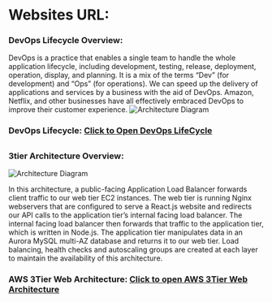 # Websites URL:
### DevOps Lifecycle Overview:
DevOps is a practice that enables a single team to handle the whole application lifecycle, including development, testing, release, deployment, operation, display, and planning. It is a mix of the terms “Dev” (for development) and “Ops” (for operations). We can speed up the delivery of applications and services by a business with the aid of DevOps. Amazon, Netflix, and other businesses have all effectively embraced DevOps to improve their customer experience.
![Architecture Diagram](https://media.geeksforgeeks.org/wp-content/uploads/20230412162703/DevOps-lifecycle.webp)
### DevOps Lifecycle: [Click to Open DevOps LifeCycle](https://www.geeksforgeeks.org/devops-lifecycle/) 

##

### 3tier Architecture Overview:
![Architecture Diagram](https://static.us-east-1.prod.workshops.aws/public/deeaf148-5f5f-4eac-ae36-a029faa8e4ba/static/introduction/3TierArch.png)

In this architecture, a public-facing Application Load Balancer forwards client traffic to our web tier EC2 instances. The web tier is running Nginx webservers that are configured to serve a React.js website and redirects our API calls to the application tier’s internal facing load balancer. The internal facing load balancer then forwards that traffic to the application tier, which is written in Node.js. The application tier manipulates data in an Aurora MySQL multi-AZ database and returns it to our web tier. Load balancing, health checks and autoscaling groups are created at each layer to maintain the availability of this architecture.

### AWS 3Tier Web Architecture: [Click to open AWS 3Tier Web Architecture](https://catalog.us-east-1.prod.workshops.aws/workshops/85cd2bb2-7f79-4e96-bdee-8078e469752a/en-US)

##
